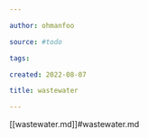 ```yaml
---

author: ohmanfoo

source: #todo

tags: 

created: 2022-08-07

title: wastewater

---
```

[[wastewater.md]]#wastewater.md